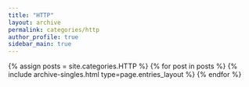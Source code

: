 ```yaml
---
title: "HTTP"
layout: archive
permalink: categories/http
author_profile: true
sidebar_main: true
---
```


{% assign posts = site.categories.HTTP %} {% for post in posts %} {% include archive-singles.html type=page.entries_layout %} {% endfor %}
